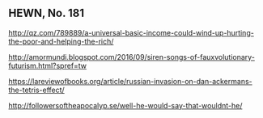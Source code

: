 ## HEWN, No. 181

http://qz.com/789889/a-universal-basic-income-could-wind-up-hurting-the-poor-and-helping-the-rich/

http://amormundi.blogspot.com/2016/09/siren-songs-of-fauxvolutionary-futurism.html?spref=tw

https://lareviewofbooks.org/article/russian-invasion-on-dan-ackermans-the-tetris-effect/

http://followersoftheapocalyp.se/well-he-would-say-that-wouldnt-he/
